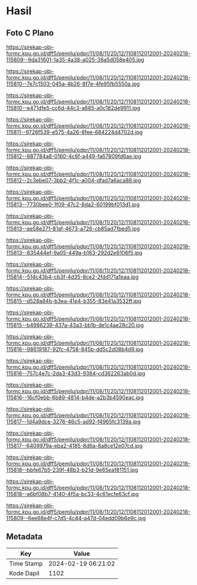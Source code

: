 # Hasil

## Foto C Plano

https://sirekap-obj-formc.kpu.go.id/dff5/pemilu/pdpr/11/08/11/20/12/1108112012001-20240218-115809--9da31601-1a35-4a38-a025-38a5d058e405.jpg

https://sirekap-obj-formc.kpu.go.id/dff5/pemilu/pdpr/11/08/11/20/12/1108112012001-20240218-115810--7e7c1503-045a-4b26-8f7e-4fe95fb5550a.jpg

https://sirekap-obj-formc.kpu.go.id/dff5/pemilu/pdpr/11/08/11/20/12/1108112012001-20240218-115810--e471dfe5-cc6d-44c3-a685-a0c182de9911.jpg

https://sirekap-obj-formc.kpu.go.id/dff5/pemilu/pdpr/11/08/11/20/12/1108112012001-20240218-115811--9726f539-e575-4a26-8fee-684224d4702d.jpg

https://sirekap-obj-formc.kpu.go.id/dff5/pemilu/pdpr/11/08/11/20/12/1108112012001-20240218-115812--887784a8-0160-4c6f-a449-fa67809fd6ae.jpg

https://sirekap-obj-formc.kpu.go.id/dff5/pemilu/pdpr/11/08/11/20/12/1108112012001-20240218-115812--2c3ebe07-3bb2-4f1c-a004-dfad7a6aca88.jpg

https://sirekap-obj-formc.kpu.go.id/dff5/pemilu/pdpr/11/08/11/20/12/1108112012001-20240218-115813--7730bee0-1f09-47c2-8da2-60199bf013d1.jpg

https://sirekap-obj-formc.kpu.go.id/dff5/pemilu/pdpr/11/08/11/20/12/1108112012001-20240218-115813--ae58e271-81af-4673-a726-cb85ad71bed5.jpg

https://sirekap-obj-formc.kpu.go.id/dff5/pemilu/pdpr/11/08/11/20/12/1108112012001-20240218-115813--835444ef-9a05-449a-b163-292d2e8106f5.jpg

https://sirekap-obj-formc.kpu.go.id/dff5/pemilu/pdpr/11/08/11/20/12/1108112012001-20240218-115814--514c43b4-cb3f-4d35-8ce2-2fdd171a1eaa.jpg

https://sirekap-obj-formc.kpu.go.id/dff5/pemilu/pdpr/11/08/11/20/12/1108112012001-20240218-115815--d528a84b-b3ea-41e4-b355-83e41a3532ff.jpg

https://sirekap-obj-formc.kpu.go.id/dff5/pemilu/pdpr/11/08/11/20/12/1108112012001-20240218-115815--b4986239-437a-43a3-bb1b-de1c4ae28c20.jpg

https://sirekap-obj-formc.kpu.go.id/dff5/pemilu/pdpr/11/08/11/20/12/1108112012001-20240218-115816--98619187-92fc-4758-845b-dd5c2d08b4d9.jpg

https://sirekap-obj-formc.kpu.go.id/dff5/pemilu/pdpr/11/08/11/20/12/1108112012001-20240218-115816--757c4e7c-2da3-43d3-9384-cd362263ab0d.jpg

https://sirekap-obj-formc.kpu.go.id/dff5/pemilu/pdpr/11/08/11/20/12/1108112012001-20240218-115816--16cf0ebb-6b89-4814-b4de-a2b3b4590eac.jpg

https://sirekap-obj-formc.kpu.go.id/dff5/pemilu/pdpr/11/08/11/20/12/1108112012001-20240218-115817--1d4a9dce-3276-46c5-ad92-f4965fc3139a.jpg

https://sirekap-obj-formc.kpu.go.id/dff5/pemilu/pdpr/11/08/11/20/12/1108112012001-20240218-115817--6409979a-eba2-4185-8d6a-8a8ce12e07cd.jpg

https://sirekap-obj-formc.kpu.go.id/dff5/pemilu/pdpr/11/08/11/20/12/1108112012001-20240218-115818--bbfe67b5-239f-48b3-b21d-9e65eaf81151.jpg

https://sirekap-obj-formc.kpu.go.id/dff5/pemilu/pdpr/11/08/11/20/12/1108112012001-20240218-115818--a6bf08b7-4140-4f5a-bc33-4c61ecfe63cf.jpg

https://sirekap-obj-formc.kpu.go.id/dff5/pemilu/pdpr/11/08/11/20/12/1108112012001-20240218-115809--6ee68e4f-c7d5-4c44-a47d-04edd09b6e9c.jpg


## Metadata

| Key        | Value               |
| ---------- | ------------------- |
| Time Stamp | 2024-02-19 06:21:02 |
| Kode Dapil | 1102                |



